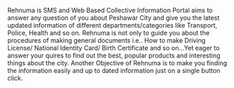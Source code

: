 Rehnuma is SMS and Web Based Collective Information Portal aims to answer any question of you about Peshawar City and give you the latest updated information of different departments/categories like Transport, Police, Health and so on. 
Rehnuma is not only to guide you about the procedures of making general documents i.e.. How to make Driving License/ National Identity Card/ Birth Certificate and so on...Yet eager to answer your quires to find out the best, popular products and interesting things about the city.
Another Objective of Rehnuma is to make you finding the information easily and up to dated information just on a single button click.
